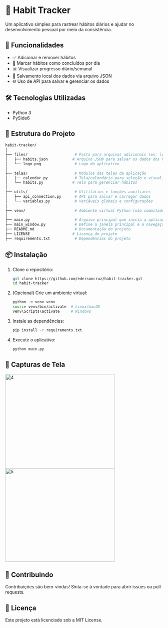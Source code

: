# 🧠 Habit Tracker

Um aplicativo simples para rastrear hábitos diários e ajudar no desenvolvimento pessoal por meio da consistência.

## 🚀 Funcionalidades

- ✅ Adicionar e remover hábitos
- 📅 Marcar hábitos como concluídos por dia
- 📊 Visualizar progresso diário/semanal
- 💾 Salvamento local dos dados via arquivo JSON
- 🌐 Uso de API para salvar e gerenciar os dados

## 🛠️ Tecnologias Utilizadas

- Python 3
- PySide6

## 📁 Estrutura do Projeto
 ```bash
habit-tracker/
│
├── files/                     # Pasta para arquivos adicionais (ex: logo, JSON de dados)
│   ├── habits.json           # Arquivo JSON para salvar os dados dos hábitos
│   └── logo.png               # Logo do aplicativo
│
├── telas/                     # Módulos das telas da aplicação
│   ├── calendar.py            # Tela/calendário para seleção e visualização das datas
│   └── habits.py             # Tela para gerenciar hábitos
│
├── utils/                     # Utilitários e funções auxiliares
│   ├── api_connection.py      # API para salvar e carregar dados
│   └── variables.py           # Variáveis globais e configurações
│
├── venv/                      # Ambiente virtual Python (não commitado normalmente)
│
├── main.py                    # Arquivo principal que inicia a aplicação
├── main_window.py             # Define a janela principal e a navegação entre telas
├── README.md                  # Documentação do projeto
├── LICENSE                   # Licença do projeto
├── requirements.txt           # Dependências do projeto
```

## 📦 Instalação

1. Clone o repositório:
   ```bash
   git clone https://github.com/edersoncruz/habit-tracker.git
   cd habit-tracker
   ```

2. (Opcional) Crie um ambiente virtual:
   ```bash
   python -m venv venv
   source venv/bin/activate  # Linux/macOS
   venv\Scripts\activate     # Windows
   ```

3. Instale as dependências:
   ```bash
   pip install -r requirements.txt
   ```

4. Execute o aplicativo:
   ```bash
   python main.py
   ```

## 📸 Capturas de Tela

<img width="350" height="300" alt="4" src="https://github.com/user-attachments/assets/192683e7-f1d9-4c3a-aecc-d13391e7ae3e" />
<img width="350" height="298" alt="5" src="https://github.com/user-attachments/assets/efda62be-68f0-4d2c-8842-45ea624e614c" />




## 🤝 Contribuindo

Contribuições são bem-vindas! Sinta-se à vontade para abrir issues ou pull requests.

## 📄 Licença

Este projeto está licenciado sob a MIT License.
